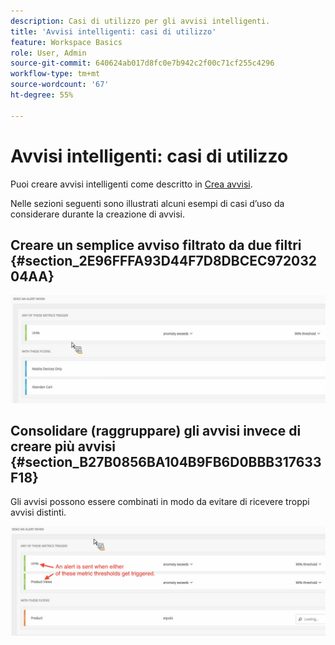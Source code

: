 ```yaml
---
description: Casi di utilizzo per gli avvisi intelligenti.
title: 'Avvisi intelligenti: casi di utilizzo'
feature: Workspace Basics
role: User, Admin
source-git-commit: 640624ab017d8fc0e7b942c2f00c71cf255c4296
workflow-type: tm+mt
source-wordcount: '67'
ht-degree: 55%

---
```


# Avvisi intelligenti: casi di utilizzo

Puoi creare avvisi intelligenti come descritto in [Crea avvisi](/help/components/c-intelligent-alerts/alert-builder.md).

Nelle sezioni seguenti sono illustrati alcuni esempi di casi d’uso da considerare durante la creazione di avvisi.

## Creare un semplice avviso filtrato da due filtri {#section_2E96FFFA93D44F7D8DBCEC97203204AA}

<!-- 

Update screenshots for better readability.

 -->

![](assets/alerts_example1.png)



## Consolidare (raggruppare) gli avvisi invece di creare più avvisi {#section_B27B0856BA104B9FB6D0BBB317633F18}

Gli avvisi possono essere combinati in modo da evitare di ricevere troppi avvisi distinti.

![](assets/alerts_example2.png)
